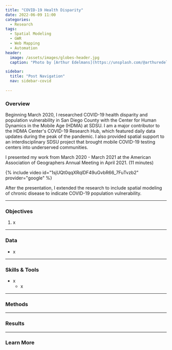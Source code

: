 ```yaml
---
title: "COVID-19 Health Disparity"
date: 2022-06-09 11:00
categories:
  - Research
tags:
  - Spatial Modeling
  - GWR
  - Web Mapping
  - Automation
header:
  image: /assets/images/globes-header.jpg
  caption: "Photo by [Arthur Edelmans](https://unsplash.com/@arthuredelmans_) on [Unsplash](https://unsplash.com/)"

sidebar:
  title: "Post Navigation"
  nav: sidebar-covid
      
---
```

### Overview
Beginning March 2020, I researched COVID-19 health disparity and population vulnerability in San Diego County with the Center for Human Dynamics in the Mobile Age (HDMA) at SDSU. I am a major contributor to the HDMA Center's COVID-19 Research Hub, which featured daily data updates during the peak of the pandemic. I also provided spatial support to an interdisciplinary SDSU project that brought mobile COVID-19 testing centers into underserved communities.

I presented my work from March 2020 - March 2021 at the American Association of Geographers Annual Meeting in April 2021. (11 minutes)

{% include video id="1sjUQt0qqXRqlDF49uGvbR66_7FuTvzb2" provider="google" %}

After the presentation, I extended the research to include spatial modeling of chronic disease to indicate COVID-19 population vulnerability.

***

### Objectives
1. x

***

### Data
* x

***

### Skills & Tools
* x
  * x

***

### Methods

***

### Results


***

### Learn More
